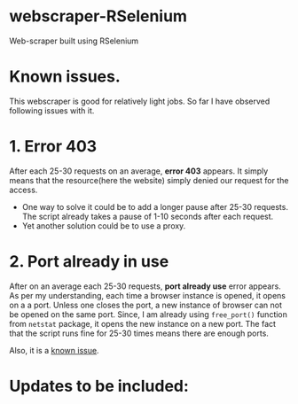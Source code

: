 # webscraper-RSelenium
Web-scraper built using RSelenium


# Known issues.
This webscraper is good for relatively light jobs. So far I have observed following issues with it.
# 1. Error 403
After each 25-30 requests on an average, **error 403** appears. It simply means that the resource(here the website) simply denied our request for the access. 
- One way to solve it could be to add a longer pause after 25-30 requests. The script already takes a pause of 1-10 seconds after each request.
- Yet another solution could be to use a proxy.

# 2. Port already in use
After on an average each 25-30 requests, **port already use** error appears. As per my understanding, each time a browser instance is opened, it opens on a a port. Unless one closes the port, a new instance of browser can not be opened on the same port. Since, I am already using ``free_port()`` function from ``netstat`` package, it opens the new instance on a new port. The fact that the script runs fine for 25-30 times means there are enough ports.  

Also, it is a [known issue](https://stackoverflow.com/questions/43991498/rselenium-server-signals-port-is-already-in-use).

# Updates to be included:

